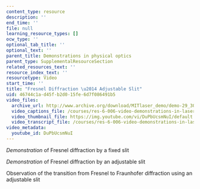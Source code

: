 ```yaml
---
content_type: resource
description: ''
end_time: ''
file: null
learning_resource_types: []
ocw_type: ''
optional_tab_title: ''
optional_text: ''
parent_title: Demonstrations in physical optics
parent_type: SupplementalResourceSection
related_resources_text: ''
resource_index_text: ''
resourcetype: Video
start_time: ''
title: "Fresnel Diffraction \u2014 Adjustable Slit"
uid: 46744c1a-d45f-b2d0-15fe-6d7f086491b5
video_files:
  archive_url: http://www.archive.org/download/MITlaser_demo/demo-29_300k.mp4
  video_captions_file: /courses/res-6-006-video-demonstrations-in-lasers-and-optics-spring-2008/42d86f29e7a25a549c46221c8972ed75_DuPbUcsmNuI.vtt
  video_thumbnail_file: https://img.youtube.com/vi/DuPbUcsmNuI/default.jpg
  video_transcript_file: /courses/res-6-006-video-demonstrations-in-lasers-and-optics-spring-2008/c7b93ef28c21c17c2bf50b40e20e9645_DuPbUcsmNuI.pdf
video_metadata:
  youtube_id: DuPbUcsmNuI
---
```


_Demonstration_ of Fresnel diffraction by a fixed slit

_Demonstration_ of Fresnel diffraction by an adjustable slit

Observation of the transition from Fresnel to Fraunhofer diffraction using an adjustable slit



